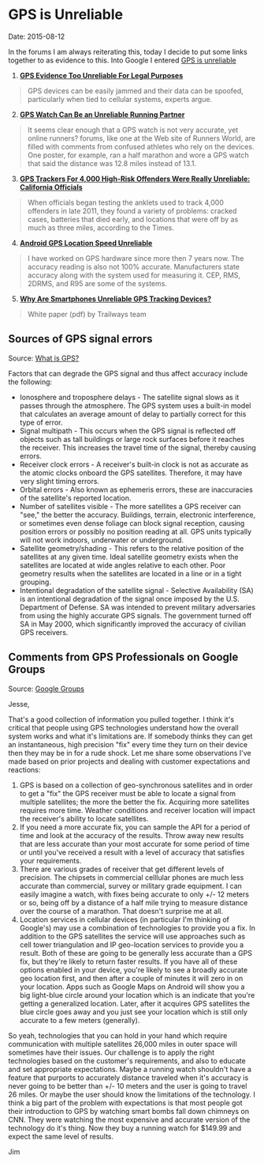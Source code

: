 # GPS is Unreliable #
Date: 2015-08-12

In the forums I am always reiterating this, today I decide to put some links together to as evidence to this. Into Google I entered [GPS is unreliable](https://www.google.com/search?q=GPS+is+unreliable)

1. **[GPS Evidence Too Unreliable For Legal Purposes](http://www.informationweek.com/location-services/gps-evidence-too-unreliable-for-legal-purposes/d/d-id/1079120?)**
> GPS devices can be easily jammed and their data can be spoofed, particularly when tied to cellular systems, experts argue.

2. **[GPS Watch Can Be an Unreliable Running Partner](http://www.nytimes.com/2011/12/20/health/nutrition/gps-watches-may-not-track-runs-accurately.html?pagewanted=all&_r=0)**
> It seems clear enough that a GPS watch is not very accurate, yet online runners? forums, like one at the Web site of Runners World, are filled with comments from confused athletes who rely on the devices. One poster, for example, ran a half marathon and wore a GPS watch that said the distance was 12.8 miles instead of 13.1.  

3. **[GPS Trackers For 4,000 High-Risk Offenders Were Really Unreliable: California Officials](http://www.businessinsider.com.au/gps-tracking-flaws-california-criminals-2013-4)**
> When officials began testing the anklets used to track 4,000 offenders in late 2011, they found a variety of problems: cracked cases, batteries that died early, and locations that were off by as much as three miles, according to the Times.

4. **[Android GPS Location Speed Unreliable](http://stackoverflow.com/questions/11685842/android-gps-location-speed-unreliable)**
> I have worked on GPS hardware since more then 7 years now. The accuracy reading is also not 100% accurate. Manufacturers state accuracy along with the system used for measuring it. CEP, RMS, 2DRMS, and R95 are some of the systems.

5. **[Why Are Smartphones Unreliable GPS Tracking Devices?](http://www.teamtrailways.com/why-are-smartphones-unreliable-gps-tracking-devices/)**
> White paper (pdf) by Trailways team

## Sources of GPS signal errors ##
Source: [What is GPS?](http://www8.garmin.com/aboutGPS/)

Factors that can degrade the GPS signal and thus affect accuracy include the following:

* Ionosphere and troposphere delays - The satellite signal slows as it passes through the atmosphere. The GPS system uses a built-in model that calculates an average amount of delay to partially correct for this type of error.
* Signal multipath - This occurs when the GPS signal is reflected off objects such as tall buildings or large rock surfaces before it reaches the receiver. This increases the travel time of the signal, thereby causing errors.
* Receiver clock errors - A receiver's built-in clock is not as accurate as the atomic clocks onboard the GPS satellites. Therefore, it may have very slight timing errors.
* Orbital errors - Also known as ephemeris errors, these are inaccuracies of the satellite's reported location.
* Number of satellites visible - The more satellites a GPS receiver can "see," the better the accuracy. Buildings, terrain, electronic interference, or sometimes even dense foliage can block signal reception, causing position errors or possibly no position reading at all. GPS units typically will not work indoors, underwater or underground.
* Satellite geometry/shading - This refers to the relative position of the satellites at any given time. Ideal satellite geometry exists when the satellites are located at wide angles relative to each other. Poor geometry results when the satellites are located in a line or in a tight grouping.
* Intentional degradation of the satellite signal - Selective Availability (SA) is an intentional degradation of the signal once imposed by the U.S. Department of Defense. SA was intended to prevent military adversaries from using the highly accurate GPS signals. The government turned off SA in May 2000, which significantly improved the accuracy of civilian GPS receivers.

## Comments from GPS Professionals on Google Groups ##

Source: [Google Groups](https://groups.google.com/forum/#!topic/phonegap/qrI_XvKeCLY)

Jesse,

That's a good collection of information you pulled together.  I think it's critical that people using GPS technologies understand how the overall system works and what it's limitations are.  If somebody thinks they can get an instantaneous, high precision "fix" every time they turn on their device then they may be in for a rude shock.  Let me share some observations I've made based on prior projects and dealing with customer expectations and reactions:

1) GPS is based on a collection of geo-synchronous satellites and in order to get a "fix" the GPS receiver must be able to locate a signal from multiple satellites; the more the better the fix.  Acquiring more satellites requires more time.  Weather conditions and receiver location will impact the receiver's ability to locate satellites.  
2) If you need a more accurate fix, you can sample the API for a period of time and look at the accuracy of the results.  Throw away new results that are less accurate than your most accurate for some period of time or until you've received a result with a level of accuracy that satisfies your requirements.
3) There are various grades of receiver that get different levels of precision.  The chipsets in commercial celllular phones are much less accurate than commercial, survey or military grade equipment.  I can easily imagine a watch, with fixes being accurate to only +/- 12 meters or so, being off by a distance of a half mile trying to measure distance over the course of a marathon.  That doesn't surprise me at all.
4) Location services in cellular devices (in particular I'm thinking of Google's) may use a combination of technologies to provide you a fix.  In addition to the GPS satellites the service will use approaches such as cell tower triangulation and IP geo-location services to provide you a result.  Both of these are going to be generally less accurate than a GPS fix, but they're likely to return faster results.  If you have all of these options enabled in your device, you're likely to see a broadly accurate geo location first, and then after a couple of minutes it will zero in on your location.  Apps such as Google Maps on Android will show you a big light-blue circle around your location which is an indicate that you're getting a generalized location.  Later, after it acquires GPS satellites the blue circle goes away and you just see your location which is still only accurate to a few meters (generally).

So yeah, technologies that you can hold in your hand which require communication with multiple satellites 26,000 miles in outer space will sometimes have their issues.  Our challenge is to apply the right technologies based on the customer's requirements, and also to educate and set appropriate expectations.  Maybe a running watch shouldn't have a feature that purports to accurately distance traveled when it's accuracy is never going to be better than +/- 10 meters and the user is going to travel 26 miles.  Or maybe the user should know the limitations of the technology.  I think a big part of the problem with expectations is that most people got their introduction to GPS by watching smart bombs fall down chimneys on CNN.  They were watching the most expensive and accurate version of the technology do it's thing.  Now they buy a running watch for $149.99 and expect the same level of results.

Jim

